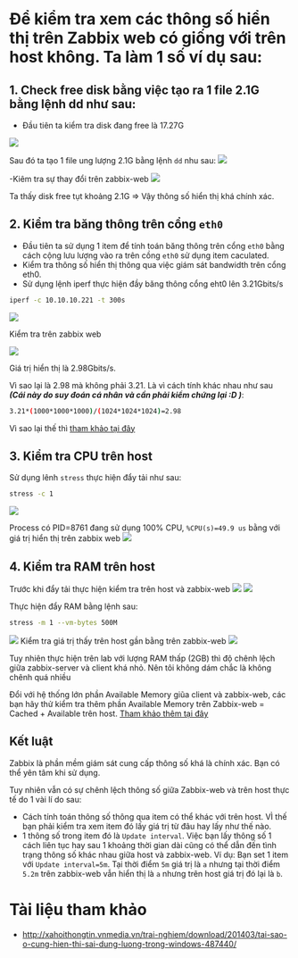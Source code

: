 # Để kiểm tra xem các thông số hiển thị trên Zabbix web có giống với trên host không. Ta làm 1 số ví dụ sau:

## 1. Check free disk bằng việc tạo ra 1 file 2.1G bằng lệnh dd như sau:
- Đầu tiên ta kiểm tra disk đang free là 17.27G
<img src=https://i.imgur.com/W7cdVft.png>

Sau đó ta tạo 1 file ung lượng 2.1G bằng lệnh `dd` nhu sau:
<img src=https://i.imgur.com/3inYLes.png>

-Kiêm tra sự thay đổi trên zabbix-web
<img src=https://i.imgur.com/yZkV1NR.png>

Ta thấy disk free tụt khoảng 2.1G => Vậy thông số hiển thị khá chính xác.

## 2. Kiểm tra băng thông trên cổng `eth0`
- Đầu tiên ta sử dụng 1 item để tính toán băng thông trên cổng `eth0` bằng cách cộng lưu lượng vào ra trên cồng `eth0` sử dụng item caculated.
- Kiểm tra thông số hiển thị thông qua việc giám sát bandwidth trên cổng eth0.
- Sử dụng lệnh iperf thực hiện đầy băng thông cổng eht0 lên 3.21Gbits/s 
```sh
iperf -c 10.10.10.221 -t 300s
```
<img src=https://i.imgur.com/sKR7M2C.png>

Kiểm tra trên zabbix web

<img src=https://i.imgur.com/cQdGYKt.png>

Giá trị hiển thị là 2.98Gbits/s.

Vì sao lại là 2.98 mà không phải 3.21. Là vì cách tính khác nhau như sau ***(Cái này do suy đoán cá nhân và cần phải kiểm chứng lại :D )***:
```sh
3.21*(1000*1000*1000)/(1024*1024*1024)=2.98
```
Vì sao lại thế thì [tham khảo tại đây](http://xahoithongtin.vnmedia.vn/trai-nghiem/download/201403/tai-sao-o-cung-hien-thi-sai-dung-luong-trong-windows-487440/)

## 3. Kiểm tra CPU trên host

Sử dụng lênh `stress` thực hiện đẩy tải như sau:
```sh
stress -c 1
```
<img src=https://i.imgur.com/gySCJSH.png>

Process có PID=8761 đang sử dụng 100% CPU, `%CPU(s)=49.9 us` bằng với giá trị hiển thị trên zabbix web
<img src=https://i.imgur.com/qPWHWLI.png>

## 4. Kiểm tra RAM trên host
Trước khi đẩy tải thực hiện kiểm tra trên host và zabbix-web
<img src=https://i.imgur.com/L9rtZw0.png>
<img src=https://i.imgur.com/HvO8uHy.png>

Thực hiện đẩy RAM bằng lệnh sau: 
```sh
stress -m 1 --vm-bytes 500M
```
<img src=https://i.imgur.com/z3qYSN3.png>
Kiểm tra giá trị thấy trên host gần bằng trên zabbix-web
<img src=https://i.imgur.com/2cFtIQD.png>

Tuy nhiên thực hiện trên lab với lượng RAM thấp (2GB) thì độ chênh lệch giữa zabbix-server và client khá nhỏ. Nên tôi không dám chắc là không chênh quá nhiều

Đổi với hệ thống lớn phần Available Memory giũa client và zabbix-web, các bạn hãy thử kiểm tra thêm phần Available Memory trên Zabbix-web = Cached + Available trên host. [Tham khảo thêm tại đây](https://www.zabbix.com/documentation/4.0/manual/appendix/items/vm.memory.size_params)


## Kết luật

Zabbix là phần mềm giám sát cung cấp thông số khá là chính xác. Bạn có thể yên tâm khi sử dụng.

Tuy nhiên vẫn có sự chênh lệch thông số giữa Zabbix-web và trên host thực tế do 1 vài lí do sau:
- Cách tính toán thông số thông qua item có thể khác với trên host. VÌ thế bạn phải kiểm tra xem item đó lấy giá trị từ đâu hay lấy như thế nào.
- 1 thông số trong item đó là `Update interval`. Việc bạn lấy thông số 1 cách liên tục hay sau 1 khoảng thời gian dài cũng có thể dẫn đến tình trạng thông số khác nhau giữa host và zabbix-web. Ví dụ: Bạn set 1 item với `Update interval=5m`. Tại thời điểm `5m` giá trị là `a` nhưng tại thời điểm `5.2m` trên zabbix-web vẫn hiển thị là `a` nhưng trên host giá trị đó lại là `b`.


# Tài liệu tham khảo 
- http://xahoithongtin.vnmedia.vn/trai-nghiem/download/201403/tai-sao-o-cung-hien-thi-sai-dung-luong-trong-windows-487440/
